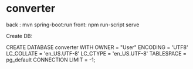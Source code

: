 # converter
back : 
mvn spring-boot:run
front:
npm run-script serve

Create DB:

CREATE DATABASE converter
    WITH 
    OWNER = "User"
    ENCODING = 'UTF8'
    LC_COLLATE = 'en_US.UTF-8'
    LC_CTYPE = 'en_US.UTF-8'
    TABLESPACE = pg_default
    CONNECTION LIMIT = -1;

